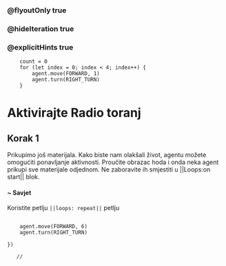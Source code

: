 ### @flyoutOnly true
### @hideIteration true
### @explicitHints true

``` ghost
    count = 0
    for (let index = 0; index < 4; index++) {
        agent.move(FORWARD, 1)
        agent.turn(RIGHT_TURN)
    }
```
# Aktivirajte Radio toranj

## Korak 1

Prikupimo još materijala. Kako biste nam olakšali život, agentu možete omogućiti ponavljanje aktivnosti. Proučite obrazac hoda i onda neka agent prikupi sve materijale odjednom. Ne zaboravite ih smjestiti u ||Loops:on start|| blok.

#### ~ Savjet 
Koristite petlju ``||loops: repeat||`` petlju



```  blocks
    
    agent.move(FORWARD, 6)
    agent.turn(RIGHT_TURN)
         
})
```

```template
   //     
```
